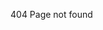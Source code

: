 404 Page not found

<script src="https://code.jquery.com/jquery-1.4.2.min.js"></script>
<script>$(document).ready(function(){  (document.getElementById("footer_wrap").getElementsByClassName("inner"))[0].innerHTML = "<p>© 2021 All rights reserved.</p>";  });</script>
